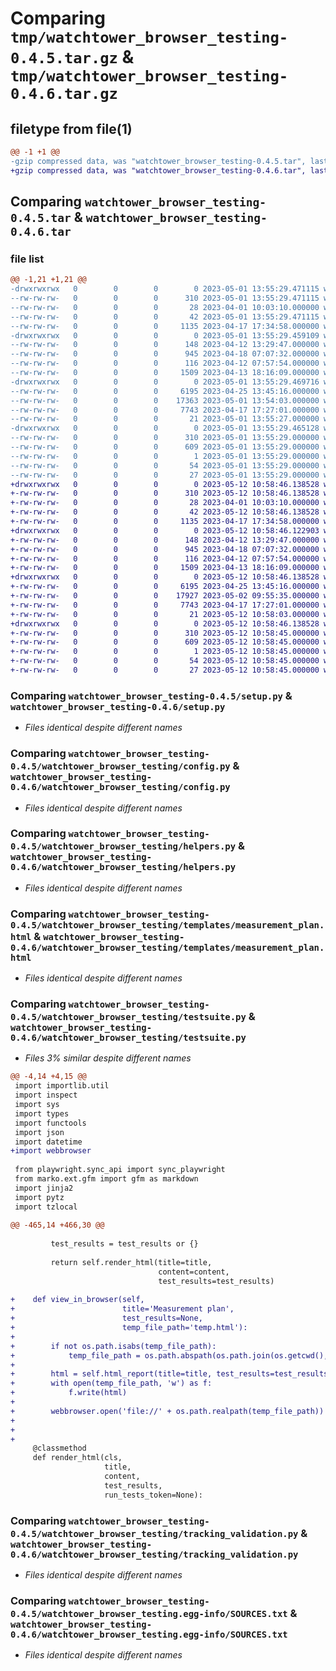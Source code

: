 # Comparing `tmp/watchtower_browser_testing-0.4.5.tar.gz` & `tmp/watchtower_browser_testing-0.4.6.tar.gz`

## filetype from file(1)

```diff
@@ -1 +1 @@
-gzip compressed data, was "watchtower_browser_testing-0.4.5.tar", last modified: Mon May  1 13:55:29 2023, max compression
+gzip compressed data, was "watchtower_browser_testing-0.4.6.tar", last modified: Fri May 12 10:58:46 2023, max compression
```

## Comparing `watchtower_browser_testing-0.4.5.tar` & `watchtower_browser_testing-0.4.6.tar`

### file list

```diff
@@ -1,21 +1,21 @@
-drwxrwxrwx   0        0        0        0 2023-05-01 13:55:29.471115 watchtower_browser_testing-0.4.5/
--rw-rw-rw-   0        0        0      310 2023-05-01 13:55:29.471115 watchtower_browser_testing-0.4.5/PKG-INFO
--rw-rw-rw-   0        0        0       28 2023-04-01 10:03:10.000000 watchtower_browser_testing-0.4.5/README.md
--rw-rw-rw-   0        0        0       42 2023-05-01 13:55:29.471115 watchtower_browser_testing-0.4.5/setup.cfg
--rw-rw-rw-   0        0        0     1135 2023-04-17 17:34:58.000000 watchtower_browser_testing-0.4.5/setup.py
-drwxrwxrwx   0        0        0        0 2023-05-01 13:55:29.459109 watchtower_browser_testing-0.4.5/watchtower_browser_testing/
--rw-rw-rw-   0        0        0      148 2023-04-12 13:29:47.000000 watchtower_browser_testing-0.4.5/watchtower_browser_testing/__init__.py
--rw-rw-rw-   0        0        0      945 2023-04-18 07:07:32.000000 watchtower_browser_testing-0.4.5/watchtower_browser_testing/config.py
--rw-rw-rw-   0        0        0      116 2023-04-12 07:57:54.000000 watchtower_browser_testing-0.4.5/watchtower_browser_testing/exceptions.py
--rw-rw-rw-   0        0        0     1509 2023-04-13 18:16:09.000000 watchtower_browser_testing-0.4.5/watchtower_browser_testing/helpers.py
-drwxrwxrwx   0        0        0        0 2023-05-01 13:55:29.469716 watchtower_browser_testing-0.4.5/watchtower_browser_testing/templates/
--rw-rw-rw-   0        0        0     6195 2023-04-25 13:45:16.000000 watchtower_browser_testing-0.4.5/watchtower_browser_testing/templates/measurement_plan.html
--rw-rw-rw-   0        0        0    17363 2023-05-01 13:54:03.000000 watchtower_browser_testing-0.4.5/watchtower_browser_testing/testsuite.py
--rw-rw-rw-   0        0        0     7743 2023-04-17 17:27:01.000000 watchtower_browser_testing-0.4.5/watchtower_browser_testing/tracking_validation.py
--rw-rw-rw-   0        0        0       21 2023-05-01 13:55:27.000000 watchtower_browser_testing-0.4.5/watchtower_browser_testing/version.py
-drwxrwxrwx   0        0        0        0 2023-05-01 13:55:29.465128 watchtower_browser_testing-0.4.5/watchtower_browser_testing.egg-info/
--rw-rw-rw-   0        0        0      310 2023-05-01 13:55:29.000000 watchtower_browser_testing-0.4.5/watchtower_browser_testing.egg-info/PKG-INFO
--rw-rw-rw-   0        0        0      609 2023-05-01 13:55:29.000000 watchtower_browser_testing-0.4.5/watchtower_browser_testing.egg-info/SOURCES.txt
--rw-rw-rw-   0        0        0        1 2023-05-01 13:55:29.000000 watchtower_browser_testing-0.4.5/watchtower_browser_testing.egg-info/dependency_links.txt
--rw-rw-rw-   0        0        0       54 2023-05-01 13:55:29.000000 watchtower_browser_testing-0.4.5/watchtower_browser_testing.egg-info/requires.txt
--rw-rw-rw-   0        0        0       27 2023-05-01 13:55:29.000000 watchtower_browser_testing-0.4.5/watchtower_browser_testing.egg-info/top_level.txt
+drwxrwxrwx   0        0        0        0 2023-05-12 10:58:46.138528 watchtower_browser_testing-0.4.6/
+-rw-rw-rw-   0        0        0      310 2023-05-12 10:58:46.138528 watchtower_browser_testing-0.4.6/PKG-INFO
+-rw-rw-rw-   0        0        0       28 2023-04-01 10:03:10.000000 watchtower_browser_testing-0.4.6/README.md
+-rw-rw-rw-   0        0        0       42 2023-05-12 10:58:46.138528 watchtower_browser_testing-0.4.6/setup.cfg
+-rw-rw-rw-   0        0        0     1135 2023-04-17 17:34:58.000000 watchtower_browser_testing-0.4.6/setup.py
+drwxrwxrwx   0        0        0        0 2023-05-12 10:58:46.122903 watchtower_browser_testing-0.4.6/watchtower_browser_testing/
+-rw-rw-rw-   0        0        0      148 2023-04-12 13:29:47.000000 watchtower_browser_testing-0.4.6/watchtower_browser_testing/__init__.py
+-rw-rw-rw-   0        0        0      945 2023-04-18 07:07:32.000000 watchtower_browser_testing-0.4.6/watchtower_browser_testing/config.py
+-rw-rw-rw-   0        0        0      116 2023-04-12 07:57:54.000000 watchtower_browser_testing-0.4.6/watchtower_browser_testing/exceptions.py
+-rw-rw-rw-   0        0        0     1509 2023-04-13 18:16:09.000000 watchtower_browser_testing-0.4.6/watchtower_browser_testing/helpers.py
+drwxrwxrwx   0        0        0        0 2023-05-12 10:58:46.138528 watchtower_browser_testing-0.4.6/watchtower_browser_testing/templates/
+-rw-rw-rw-   0        0        0     6195 2023-04-25 13:45:16.000000 watchtower_browser_testing-0.4.6/watchtower_browser_testing/templates/measurement_plan.html
+-rw-rw-rw-   0        0        0    17927 2023-05-02 09:55:35.000000 watchtower_browser_testing-0.4.6/watchtower_browser_testing/testsuite.py
+-rw-rw-rw-   0        0        0     7743 2023-04-17 17:27:01.000000 watchtower_browser_testing-0.4.6/watchtower_browser_testing/tracking_validation.py
+-rw-rw-rw-   0        0        0       21 2023-05-12 10:58:03.000000 watchtower_browser_testing-0.4.6/watchtower_browser_testing/version.py
+drwxrwxrwx   0        0        0        0 2023-05-12 10:58:46.138528 watchtower_browser_testing-0.4.6/watchtower_browser_testing.egg-info/
+-rw-rw-rw-   0        0        0      310 2023-05-12 10:58:45.000000 watchtower_browser_testing-0.4.6/watchtower_browser_testing.egg-info/PKG-INFO
+-rw-rw-rw-   0        0        0      609 2023-05-12 10:58:45.000000 watchtower_browser_testing-0.4.6/watchtower_browser_testing.egg-info/SOURCES.txt
+-rw-rw-rw-   0        0        0        1 2023-05-12 10:58:45.000000 watchtower_browser_testing-0.4.6/watchtower_browser_testing.egg-info/dependency_links.txt
+-rw-rw-rw-   0        0        0       54 2023-05-12 10:58:45.000000 watchtower_browser_testing-0.4.6/watchtower_browser_testing.egg-info/requires.txt
+-rw-rw-rw-   0        0        0       27 2023-05-12 10:58:45.000000 watchtower_browser_testing-0.4.6/watchtower_browser_testing.egg-info/top_level.txt
```

### Comparing `watchtower_browser_testing-0.4.5/setup.py` & `watchtower_browser_testing-0.4.6/setup.py`

 * *Files identical despite different names*

### Comparing `watchtower_browser_testing-0.4.5/watchtower_browser_testing/config.py` & `watchtower_browser_testing-0.4.6/watchtower_browser_testing/config.py`

 * *Files identical despite different names*

### Comparing `watchtower_browser_testing-0.4.5/watchtower_browser_testing/helpers.py` & `watchtower_browser_testing-0.4.6/watchtower_browser_testing/helpers.py`

 * *Files identical despite different names*

### Comparing `watchtower_browser_testing-0.4.5/watchtower_browser_testing/templates/measurement_plan.html` & `watchtower_browser_testing-0.4.6/watchtower_browser_testing/templates/measurement_plan.html`

 * *Files identical despite different names*

### Comparing `watchtower_browser_testing-0.4.5/watchtower_browser_testing/testsuite.py` & `watchtower_browser_testing-0.4.6/watchtower_browser_testing/testsuite.py`

 * *Files 3% similar despite different names*

```diff
@@ -4,14 +4,15 @@
 import importlib.util
 import inspect
 import sys
 import types
 import functools
 import json
 import datetime
+import webbrowser
 
 from playwright.sync_api import sync_playwright
 from marko.ext.gfm import gfm as markdown
 import jinja2
 import pytz
 import tzlocal
 
@@ -465,14 +466,30 @@
 
         test_results = test_results or {}
 
         return self.render_html(title=title,
                                 content=content,
                                 test_results=test_results)
 
+    def view_in_browser(self,
+                        title='Measurement plan',
+                        test_results=None,
+                        temp_file_path='temp.html'):
+
+        if not os.path.isabs(temp_file_path):
+            temp_file_path = os.path.abspath(os.path.join(os.getcwd(), temp_file_path))
+
+        html = self.html_report(title=title, test_results=test_results)
+        with open(temp_file_path, 'w') as f:
+            f.write(html)
+
+        webbrowser.open('file://' + os.path.realpath(temp_file_path))
+
+
+
     @classmethod
     def render_html(cls,
                     title,
                     content,
                     test_results,
                     run_tests_token=None):
```

### Comparing `watchtower_browser_testing-0.4.5/watchtower_browser_testing/tracking_validation.py` & `watchtower_browser_testing-0.4.6/watchtower_browser_testing/tracking_validation.py`

 * *Files identical despite different names*

### Comparing `watchtower_browser_testing-0.4.5/watchtower_browser_testing.egg-info/SOURCES.txt` & `watchtower_browser_testing-0.4.6/watchtower_browser_testing.egg-info/SOURCES.txt`

 * *Files identical despite different names*

